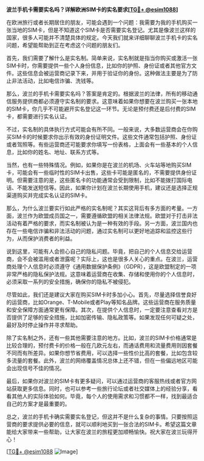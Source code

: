 **波兰手机卡需要实名吗？详解欧洲SIM卡的实名要求[[TG💪+ @esim1088](https://t.me/s/esim1088)]**

在欧洲旅行或者长期居住的朋友，可能会遇到一个问题：我需要为我的手机购买一张当地的SIM卡，但是不知道这个SIM卡是否需要实名登记。尤其是像波兰这样的国家，很多人可能并不清楚具体的规定。今天我们就来详细聊聊波兰手机卡的实名问题，希望能帮助到正在考虑这个问题的朋友们。

首先，我们需要了解什么是实名制。简单来说，实名制就是指当你购买或激活一张SIM卡时，你需要提供一些个人身份信息，比如你的护照、身份证或者其他官方文件。这些信息会被运营商记录下来，并用于验证你的身份。这种做法主要是为了防止非法活动，比如电信诈骗、洗钱等。

那么，波兰的手机卡需要实名吗？答案是肯定的。根据波兰的法律，所有的移动通信服务提供商都必须遵守实名制的要求。这意味着如果你想要在波兰购买一张本地的SIM卡，你几乎不可能避开实名登记这一环节。无论是预付费还是后付费的SIM卡，都需要进行实名认证。

不过，实名制的具体执行方式可能会有所不同。一般来说，大多数运营商会在你购买SIM卡的时候要求你出示有效的身份证明文件。这些文件通常包括护照、身份证或者驾照等。有些运营商还可能要求你填写一份表格，上面会有一些基本的个人信息，比如你的姓名、地址、联系方式等。

当然，也有一些特殊情况。例如，如果你是在波兰的机场、火车站等地购买SIM卡，可能会有一些临时性的SIM卡出售，这些卡可能是匿名的，不需要提供身份证明。但需要注意的是，这些匿名卡的功能通常会受到限制，比如不能拨打国际电话、不能发送短信等。因此，如果你计划在波兰长期使用手机，建议还是选择正规渠道购买并完成实名认证的SIM卡。

那么，为什么波兰要实行如此严格的实名制呢？其实这背后有多方面的考量。一方面，波兰作为欧盟成员国之一，需要遵循欧盟的相关法律法规。欧盟对于打击非法活动有着严格的要求，而实名制被认为是一种有效的手段。另一方面，波兰国内也存在一些电信诈骗和非法活动的问题，通过实名制可以更好地追踪和监控这些行为，从而保护消费者的利益。

说到这里，可能有人会担心自己的隐私问题。毕竟，把自己的个人信息交给运营商，会不会被滥用或者泄露呢？实际上，这也是很多人关心的重点。在波兰，运营商处理个人信息时必须遵守《通用数据保护条例》（GDPR），这是欧盟制定的一项非常严格的隐私保护法规。这意味着运营商在收集、存储和使用你的个人信息时，必须采取一系列的安全措施，确保你的隐私不被侵犯。

尽管如此，我们还是建议大家在购买SIM卡时多加小心。首先，尽量选择信誉良好的运营商，比如Orange、T-Mobile或者Play等知名品牌。这些运营商在服务质量和安全保障方面通常更有保障。其次，在提供个人信息时，一定要注意查看对方是否提供了足够的安全措施，比如加密传输、隐私政策等。如果发现任何可疑之处，最好及时停止操作并寻求帮助。

除了实名制之外，还有一些其他需要注意的地方。比如，波兰的SIM卡价格通常是比较合理的，预付费卡的价格一般在几欧元左右，而通话费用和流量费用则因套餐不同而有所差异。如果你想节省费用，可以选择一些性价比高的套餐，比如包含较多流量的套餐。此外，波兰的网络覆盖情况总体上还不错，但在一些偏远地区可能会出现信号不佳的情况。

最后，如果你对波兰的SIM卡有更多疑问，可以通过运营商的客服热线或者官方网站获取更多信息。同时，也可以参考一些旅行论坛或者社交媒体上的经验分享，看看其他人的实际体验如何。毕竟，每个人的使用需求和习惯都不一样，找到最适合自己的方案才是最重要的。

总之，波兰的手机卡确实需要实名登记，但这并不是什么复杂的事情。只要按照运营商的要求提供必要的信息，就可以顺利地买到一张合法的SIM卡。希望这篇文章能给大家带来一些帮助，让大家在波兰的旅程更加顺畅愉快。祝大家在波兰玩得开心！

[[TG💪+ @esim1088](https://t.me/s/esim1088) ![Image](https://i.postimg.cc/4NQfJmqS/Snipaste-2025-05-13-00-14-12.png)]